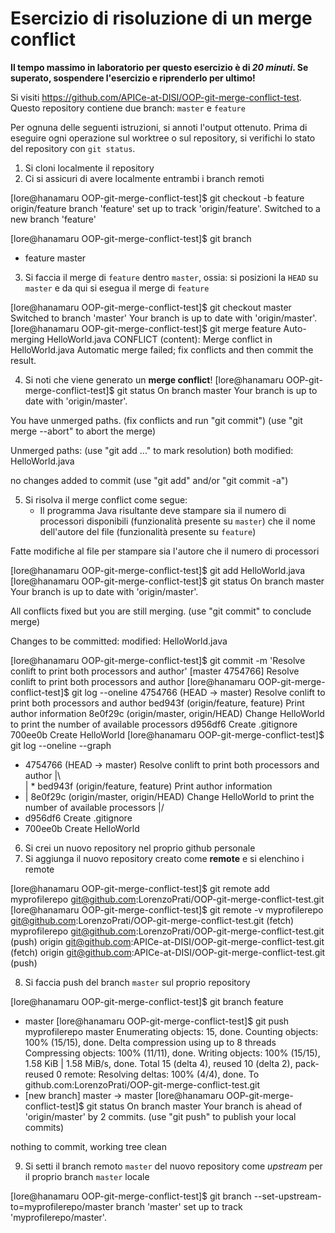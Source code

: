# Esercizio di risoluzione di un merge conflict

**Il tempo massimo in laboratorio per questo esercizio è di _20 minuti_.
Se superato, sospendere l'esercizio e riprenderlo per ultimo!**

Si visiti https://github.com/APICe-at-DISI/OOP-git-merge-conflict-test.
Questo repository contiene due branch: `master` e `feature`

Per ognuna delle seguenti istruzioni, si annoti l'output ottenuto.
Prima di eseguire ogni operazione sul worktree o sul repository,
si verifichi lo stato del repository con `git status`.

1. Si cloni localmente il repository
2. Ci si assicuri di avere localmente entrambi i branch remoti

[lore@hanamaru OOP-git-merge-conflict-test]$ git checkout -b feature origin/feature 
branch 'feature' set up to track 'origin/feature'.
Switched to a new branch 'feature'

[lore@hanamaru OOP-git-merge-conflict-test]$ git branch
* feature
  master

3. Si faccia il merge di `feature` dentro `master`, ossia: si posizioni la `HEAD` su `master`
   e da qui si esegua il merge di `feature`

[lore@hanamaru OOP-git-merge-conflict-test]$ git checkout master 
Switched to branch 'master'
Your branch is up to date with 'origin/master'.
[lore@hanamaru OOP-git-merge-conflict-test]$ git merge feature
Auto-merging HelloWorld.java
CONFLICT (content): Merge conflict in HelloWorld.java
Automatic merge failed; fix conflicts and then commit the result.

4. Si noti che viene generato un **merge conflict**!
[lore@hanamaru OOP-git-merge-conflict-test]$ git status
On branch master
Your branch is up to date with 'origin/master'.

You have unmerged paths.
  (fix conflicts and run "git commit")
  (use "git merge --abort" to abort the merge)

Unmerged paths:
  (use "git add <file>..." to mark resolution)
	both modified:   HelloWorld.java

no changes added to commit (use "git add" and/or "git commit -a")

5. Si risolva il merge conflict come segue:
   - Il programma Java risultante deve stampare sia il numero di processori disponibili
     (funzionalità presente su `master`)
     che il nome dell'autore del file
     (funzionalità presente su `feature`)

Fatte modifiche al file per stampare sia l'autore che il numero di processori

[lore@hanamaru OOP-git-merge-conflict-test]$ git add HelloWorld.java 
[lore@hanamaru OOP-git-merge-conflict-test]$ git status
On branch master
Your branch is up to date with 'origin/master'.

All conflicts fixed but you are still merging.
  (use "git commit" to conclude merge)

Changes to be committed:
	modified:   HelloWorld.java

[lore@hanamaru OOP-git-merge-conflict-test]$ git commit -m 'Resolve conlift to print both processors and author'
[master 4754766] Resolve conlift to print both processors and author
[lore@hanamaru OOP-git-merge-conflict-test]$ git log --oneline
4754766 (HEAD -> master) Resolve conlift to print both processors and author
bed943f (origin/feature, feature) Print author information
8e0f29c (origin/master, origin/HEAD) Change HelloWorld to print the number of available processors
d956df6 Create .gitignore
700ee0b Create HelloWorld
[lore@hanamaru OOP-git-merge-conflict-test]$ git log --oneline --graph 
*   4754766 (HEAD -> master) Resolve conlift to print both processors and author
|\  
| * bed943f (origin/feature, feature) Print author information
* | 8e0f29c (origin/master, origin/HEAD) Change HelloWorld to print the number of available processors
|/  
* d956df6 Create .gitignore
* 700ee0b Create HelloWorld

6. Si crei un nuovo repository nel proprio github personale
7. Si aggiunga il nuovo repository creato come **remote** e si elenchino i remote

[lore@hanamaru OOP-git-merge-conflict-test]$ git remote add myprofilerepo git@github.com:LorenzoPrati/OOP-git-merge-conflict-test.git
[lore@hanamaru OOP-git-merge-conflict-test]$ git remote -v
myprofilerepo	git@github.com:LorenzoPrati/OOP-git-merge-conflict-test.git (fetch)
myprofilerepo	git@github.com:LorenzoPrati/OOP-git-merge-conflict-test.git (push)
origin	git@github.com:APICe-at-DISI/OOP-git-merge-conflict-test.git (fetch)
origin	git@github.com:APICe-at-DISI/OOP-git-merge-conflict-test.git (push)

8. Si faccia push del branch `master` sul proprio repository

[lore@hanamaru OOP-git-merge-conflict-test]$ git branch 
  feature
* master
[lore@hanamaru OOP-git-merge-conflict-test]$ git push myprofilerepo master
Enumerating objects: 15, done.
Counting objects: 100% (15/15), done.
Delta compression using up to 8 threads
Compressing objects: 100% (11/11), done.
Writing objects: 100% (15/15), 1.58 KiB | 1.58 MiB/s, done.
Total 15 (delta 4), reused 10 (delta 2), pack-reused 0
remote: Resolving deltas: 100% (4/4), done.
To github.com:LorenzoPrati/OOP-git-merge-conflict-test.git
 * [new branch]      master -> master
[lore@hanamaru OOP-git-merge-conflict-test]$ git status
On branch master
Your branch is ahead of 'origin/master' by 2 commits.
  (use "git push" to publish your local commits)

nothing to commit, working tree clean

9. Si setti il branch remoto `master` del nuovo repository come *upstream* per il proprio branch `master` locale

[lore@hanamaru OOP-git-merge-conflict-test]$ git branch --set-upstream-to=myprofilerepo/master 
branch 'master' set up to track 'myprofilerepo/master'.

